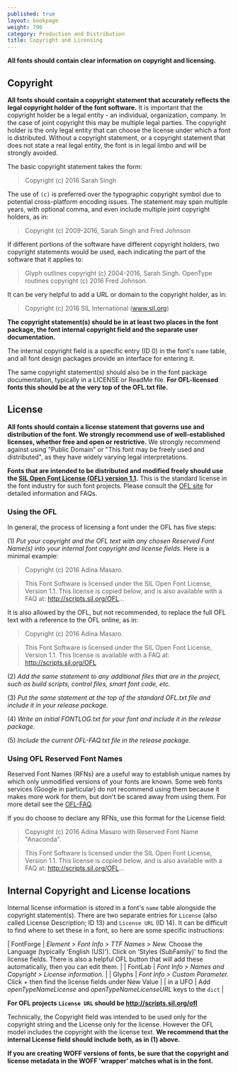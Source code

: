 ```yaml
---
published: true
layout: bookpage
weight: 790
category: Production and Distribution
title: Copyright and Licensing
---
```


**All fonts should contain clear information on copyright and licensing.**

## Copyright

**All fonts should contain a copyright statement that accurately reflects the legal copyright holder of the font software.**  It is important that the copyright holder be a legal entity - an individual, organization, company. In the case of joint copyright this may be multiple legal parties. The copyright holder is the only legal entity that can choose the license under which a font is distributed. Without a copyright statement, or a copyright statement that does not state a real legal entity, the font is in legal limbo and will be strongly avoided.

The basic copyright statement takes the form:

> Copyright (c) 2016 Sarah Singh

The use of `(c)` is preferred over the typographic copyright symbol due to potential cross-platform encoding issues. The statement may span multiple years, with optional comma, and even include multiple joint copyright holders, as in:

> Copyright (c) 2009-2016, Sarah Singh and Fred Johnson

If different portions of the software have different copyright holders, two copyright statements would be used, each indicating the part of the software that it applies to:

> Glyph outlines copyright (c) 2004-2016, Sarah Singh. OpenType routines copyright (c) 2016 Fred Johnson.

It can be very helpful to add a URL or domain to the copyright holder, as in:

> Copyright (c) 2016 SIL International (www.sil.org)

**The copyright statement(s) should be in at least two places in the font package, the font internal copyright field and the separate user documentation.**

The internal copyright field is a specific entry (ID 0) in the font's `name` table, and all font design packages provide an interface for entering it.

The same copyright statement(s) should also be in the font package documentation, typically in a LICENSE or ReadMe file. **For OFL-licensed fonts this should be at the very top of the OFL.txt file.**

## License

**All fonts should contain a license statement that governs use and distribution of the font. We strongly recommend use of well-established licenses, whether free and open or restrictive.** We strongly recommend against using "Public Domain" or "This font may be freely used and distributed", as they have widely varying legal interpretations.

**Fonts that are intended to be distributed and modified freely should use the [SIL Open Font License (OFL) version 1.1][OFL].** This is the standard license in the font industry for such font projects. Please consult the [OFL site][OFL] for detailed information and FAQs.

### Using the OFL

In general, the process of licensing a font under the OFL has five steps:

(1) _Put your copyright and the OFL text with any chosen Reserved Font Name(s) into your internal font copyright and license fields._ Here is a minimal example:

> Copyright (c) 2016 Adina Masaro.

> This Font Software is licensed under the SIL Open Font License, Version 1.1. This license is copied below, and is also available with a FAQ at: http://scripts.sil.org/OFL...

It is also allowed by the OFL, but not recommended, to replace the full OFL text with a reference to the OFL online, as in:

> Copyright (c) 2016 Adina Masaro.

> This Font Software is licensed under the SIL Open Font License, Version 1.1. This license is available with a FAQ at: http://scripts.sil.org/OFL

(2) _Add the same statement to any additional files that are in the project, such as build scripts, control files, smart font code, etc._

(3) _Put the same statement at the top of the standard OFL.txt file and include it in your release package._

(4) _Write an initial FONTLOG.txt for your font and include it in the release package._

(5) _Include the current OFL-FAQ.txt file in the release package._

### Using OFL Reserved Font Names

Reserved Font Names (RFNs) are a useful way to establish unique names by which only unmodified versions of your fonts are known. Some web fonts services (Google in particular) do not recommend using them because it makes more work for them, but don't be scared away from using them. For more detail see the [OFL-FAQ].

If you do choose to declare any RFNs, use this format for the License field:

> Copyright (c) 2016 Adina Masaro with Reserved Font Name "Anaconda".

> This Font Software is licensed under the SIL Open Font License, Version 1.1. This license is copied below, and is also available with a FAQ at: http://scripts.sil.org/OFL...

## Internal Copyright and License locations

Internal license information is stored in a font's `name` table alongside the copyright statement(s). There are two separate entries for `License` (also called License Description; ID 13) and `License URL` (ID 14). It can be difficult to find where to set these in a font, so here are some specific instructions:

| FontForge | _Element > Font Info > TTF Names > New._ Choose the Language (typically 'English (US)'). Click on 'Styles (SubFamily)' to find the license fields. There is also a helpful OFL button that will add these automatically, then you can edit them. |
| FontLab | _Font Info > Names and Copyright > License information._ |
| Glyphs | _Font Info > Custom Parameter._ Click + then find the license fields under New Value |
| in a UFO | Add _openTypeNameLicense_ and _openTypeNameLicenseURL_ keys to the `dict` |

**For OFL projects `License URL` should be http://scripts.sil.org/ofl**

Technically, the Copyright field was intended to be used only for the copyright string and the License only for the license. However the OFL model includes the copyright with the license text. **We recommend that the internal License field should include both, as in (1) above.**

**If you are creating WOFF versions of fonts, be sure that the copyright and license metadata in the WOFF 'wrapper' matches what is in the font.**



[OFL]: http://scripts.sil.org/ofl
[OFL-FAQ]: http://scripts.sil.org/cms/scripts/page.php?item_id=OFL-FAQ_web
